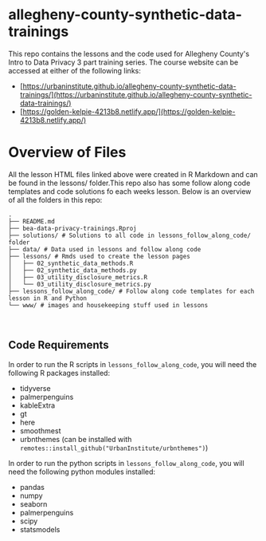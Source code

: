 # allegheny-county-synthetic-data-trainings

This repo contains the lessons and the code used for Allegheny County's Intro to Data Privacy 3 part training series. The course website can be accessed at either of the following links:

- [https://urbaninstitute.github.io/allegheny-county-synthetic-data-trainings/](https://urbaninstitute.github.io/allegheny-county-synthetic-data-trainings/)
- [https://golden-kelpie-4213b8.netlify.app/](https://golden-kelpie-4213b8.netlify.app/)

# Overview of Files

All the lesson HTML files linked above were created in R Markdown and can be found in the lessons/ folder.This repo also has some follow along code templates and code solutions fo each weeks lesson. Below is an overview of all the folders in this repo:

```
.
├── README.md
├── bea-data-privacy-trainings.Rproj
├── solutions/ # Solutions to all code in lessons_follow_along_code/ folder
├── data/ # Data used in lessons and follow along code
├── lessons/ # Rmds used to create the lesson pages
│   ├── 02_synthetic_data_methods.R
│   ├── 02_synthetic_data_methods.py
│   ├── 03_utility_disclosure_metrics.R
│   └── 03_utility_disclosure_metrics.py
├── lessons_follow_along_code/ # Follow along code templates for each lesson in R and Python
└── www/ # images and housekeeping stuff used in lessons
```


<br>

## Code Requirements

In order to run the R scripts in `lessons_follow_along_code`, you will need the following R packages installed:
  
  - tidyverse
  - palmerpenguins
  - kableExtra
  - gt
  - here
  - smoothmest
  - urbnthemes (can be installed with `remotes::install_github("UrbanInstitute/urbnthemes")`)



In order to run the python scripts in `lessons_follow_along_code`, you will need the following python modules installed:
  
  - pandas
  - numpy
  - seaborn
  - palmerpenguins
  - scipy
  - statsmodels
   
